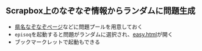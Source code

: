 <h2>Scrapbox上のなぞなぞ情報からランダムに問題生成</h2>

<ul>
  <li><a href="https://scrapbox.io/masui/%E7%9C%8C%E5%90%8D%E3%81%AA%E3%81%9E%E3%81%AA%E3%81%9E">県名なぞなぞページ</a>などに問題プールを用意しておく
  <li><code>episoq</code>を起動すると問題がランダムに選択され、<a href="http://EpisoPass.com/easy.html">easy.html</a>が開く
  <li>ブックマークレットで起動もできる
</ul>

